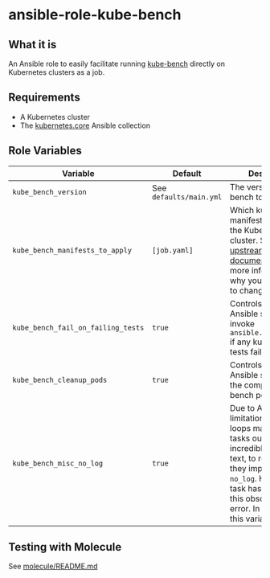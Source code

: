 # ansible-role-kube-bench

## What it is

An Ansible role to easily facilitate running [kube-bench](https://github.com/aquasecurity/kube-bench) directly on Kubernetes clusters as a job.

## Requirements

- A Kubernetes cluster
- The [kubernetes.core](https://github.com/ansible-collections/kubernetes.core) Ansible collection

## Role Variables

| Variable | Default | Description |
|----------|---------|-------------|
| `kube_bench_version` | See `defaults/main.yml` | The version of kube-bench to run |
| `kube_bench_manifests_to_apply` | `[job.yaml]` | Which kube-bench manifests to apply to the Kubernetes cluster. See the [upstream documentation](https://github.com/aquasecurity/kube-bench/blob/main/docs/running.md#running-in-a-kubernetes-cluster) for more information on why you might want to change this |
| `kube_bench_fail_on_failing_tests` | `true` | Controls whether Ansible should invoke `ansible.builtin.fail` if any kube-bench tests fail |
| `kube_bench_cleanup_pods` | `true` | Controls whether Ansible should delete the completed kube-bench pods |
| `kube_bench_misc_no_log` | `true` | Due to Ansible limitations regarding loops many of the tasks output an incredible amount of text, to resolve this they implement `no_log`. However, if a task has some error this obscures the error. In this case, set this variable to false |

## Testing with Molecule

See [molecule/README.md](molecule/README.md)
